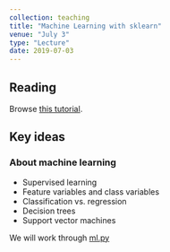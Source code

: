 ```yaml
---
collection: teaching
title: "Machine Learning with sklearn"
venue: "July 3"
type: "Lecture"
date: 2019-07-03
---
```


## Reading
Browse [this tutorial](https://scikit-learn.org/stable/tutorial/basic/tutorial.html).

## Key ideas

### About machine learning
* Supervised learning
* Feature variables and class variables
* Classification vs. regression
* Decision trees
* Support vector machines

We will work through [ml.py](https://lgw2.github.io/teaching/csci127-summer-2019/lectures/activities/ml.py)
